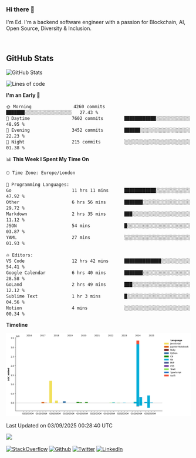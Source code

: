 ### Hi there 👋
 I'm Ed. I'm a backend software engineer with a passion for Blockchain, AI, Open Source, Diversity & Inclusion.

<br />

<h2>GitHub Stats</h2>
<p><img src="https://github-readme-stats.vercel.app/api?username=echarrod&amp;show_icons=true" alt="GitHub Stats"></p>

<!--START_SECTION:waka-->
![Lines of code](https://img.shields.io/badge/From%20Hello%20World%20I%27ve%20Written-5.8%20million%20lines%20of%20code-blue)

**I'm an Early 🐤** 

```text
🌞 Morning                4260 commits        ███████░░░░░░░░░░░░░░░░░░   27.43 % 
🌆 Daytime                7602 commits        ████████████░░░░░░░░░░░░░   48.95 % 
🌃 Evening                3452 commits        ██████░░░░░░░░░░░░░░░░░░░   22.23 % 
🌙 Night                  215 commits         ░░░░░░░░░░░░░░░░░░░░░░░░░   01.38 % 
```


📊 **This Week I Spent My Time On** 

```text
🕑︎ Time Zone: Europe/London

💬 Programming Languages: 
Go                       11 hrs 11 mins      ████████████░░░░░░░░░░░░░   47.92 % 
Other                    6 hrs 56 mins       ███████░░░░░░░░░░░░░░░░░░   29.72 % 
Markdown                 2 hrs 35 mins       ███░░░░░░░░░░░░░░░░░░░░░░   11.12 % 
JSON                     54 mins             █░░░░░░░░░░░░░░░░░░░░░░░░   03.87 % 
YAML                     27 mins             ░░░░░░░░░░░░░░░░░░░░░░░░░   01.93 % 

🔥 Editors: 
VS Code                  12 hrs 42 mins      ██████████████░░░░░░░░░░░   54.41 % 
Google Calendar          6 hrs 40 mins       ███████░░░░░░░░░░░░░░░░░░   28.58 % 
GoLand                   2 hrs 49 mins       ███░░░░░░░░░░░░░░░░░░░░░░   12.12 % 
Sublime Text             1 hr 3 mins         █░░░░░░░░░░░░░░░░░░░░░░░░   04.56 % 
Notion                   4 mins              ░░░░░░░░░░░░░░░░░░░░░░░░░   00.34 % 
```

**Timeline**

![Lines of Code chart](https://raw.githubusercontent.com/echarrod/echarrod/main/assets/bar_graph.png)


 Last Updated on 03/09/2025 00:28:40 UTC
<!--END_SECTION:waka-->

![](https://komarev.com/ghpvc/?username=echarrod)

<p>
<a href="https://stackoverflow.com/users/1014632/ech" target="_blank"><img alt="StackOverflow" src="https://img.shields.io/badge/-Stackoverflow-FE7A16?style=for-the-badge&logo=stack-overflow&logoColor=white" /></a> 
<a href="https://github.com/echarrod" target="_blank"><img alt="Github" src="https://img.shields.io/badge/GitHub-%2312100E.svg?&style=for-the-badge&logo=Github&logoColor=white" /></a> 
<a href="https://twitter.com/e_harrod" target="_blank"><img alt="Twitter" src="https://img.shields.io/badge/twitter-%231DA1F2.svg?&style=for-the-badge&logo=twitter&logoColor=white" /></a> 
<a href="https://www.linkedin.com/in/ed-harrod" target="_blank"><img alt="LinkedIn" src="https://img.shields.io/badge/linkedin-%230077B5.svg?&style=for-the-badge&logo=linkedin&logoColor=white" /></a>
